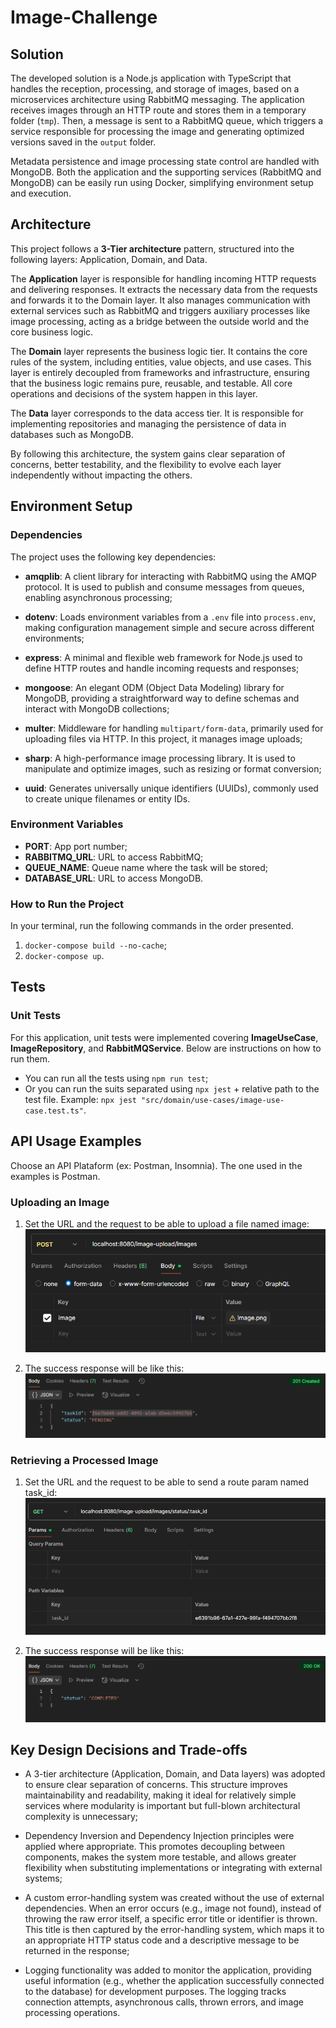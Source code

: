 # Image-Challenge

## Solution

The developed solution is a Node.js application with TypeScript that handles the reception, processing, and storage of images, based on a microservices architecture using RabbitMQ messaging. The application receives images through an HTTP route and stores them in a temporary folder (`tmp`). Then, a message is sent to a RabbitMQ queue, which triggers a service responsible for processing the image and generating optimized versions saved in the `output` folder.

Metadata persistence and image processing state control are handled with MongoDB. Both the application and the supporting services (RabbitMQ and MongoDB) can be easily run using Docker, simplifying environment setup and execution.

## Architecture

This project follows a **3-Tier architecture** pattern, structured into the following layers: Application, Domain, and Data.

The **Application** layer is responsible for handling incoming HTTP requests and delivering responses. It extracts the necessary data from the requests and forwards it to the Domain layer. It also manages communication with external services such as RabbitMQ and triggers auxiliary processes like image processing, acting as a bridge between the outside world and the core business logic.

The **Domain** layer represents the business logic tier. It contains the core rules of the system, including entities, value objects, and use cases. This layer is entirely decoupled from frameworks and infrastructure, ensuring that the business logic remains pure, reusable, and testable. All core operations and decisions of the system happen in this layer.

The **Data** layer corresponds to the data access tier. It is responsible for implementing repositories and managing the persistence of data in databases such as MongoDB.

By following this architecture, the system gains clear separation of concerns, better testability, and the flexibility to evolve each layer independently without impacting the others.

## Environment Setup

### Dependencies

The project uses the following key dependencies:

- **amqplib**: A client library for interacting with RabbitMQ using the AMQP protocol. It is used to publish and consume messages from queues, enabling asynchronous processing;

- **dotenv**: Loads environment variables from a `.env` file into `process.env`, making configuration management simple and secure across different environments;

- **express**: A minimal and flexible web framework for Node.js used to define HTTP routes and handle incoming requests and responses;

- **mongoose**: An elegant ODM (Object Data Modeling) library for MongoDB, providing a straightforward way to define schemas and interact with MongoDB collections;

- **multer**: Middleware for handling `multipart/form-data`, primarily used for uploading files via HTTP. In this project, it manages image uploads;

- **sharp**: A high-performance image processing library. It is used to manipulate and optimize images, such as resizing or format conversion;

- **uuid**: Generates universally unique identifiers (UUIDs), commonly used to create unique filenames or entity IDs.

### Environment Variables

- **PORT**: App port number;
- **RABBITMQ_URL**: URL to access RabbitMQ;
- **QUEUE_NAME**: Queue name where the task will be stored;
- **DATABASE_URL**: URL to access MongoDB.

### How to Run the Project

In your terminal, run the following commands in the order presented.

1. `docker-compose build --no-cache`;
2. `docker-compose up`.

## Tests

### Unit Tests

For this application, unit tests were implemented covering **ImageUseCase**, **ImageRepository**, and **RabbitMQService**. Below are instructions on how to run them.

- You can run all the tests using `npm run test`;
- Or you can run the suits separated using `npx jest` + relative path to the test file. Example: `npx jest "src/domain/use-cases/image-use-case.test.ts"`.

## API Usage Examples

Choose an API Plataform (ex: Postman, Insomnia). The one used in the examples is Postman.

### Uploading an Image

1. Set the URL and the request to be able to upload a file named image:  
   ![alt text](./src/application/images/image.png)

2. The success response will be like this:  
   ![alt text](./src/application/images/image-1.png)

### Retrieving a Processed Image

1. Set the URL and the request to be able to send a route param named task_id:  
   ![alt text](./src/application/images/image-2.png)

2. The success response will be like this:  
   ![alt text](./src/application/images/image-3.png)

## Key Design Decisions and Trade-offs

- A 3-tier architecture (Application, Domain, and Data layers) was adopted to ensure clear separation of concerns. This structure improves maintainability and readability, making it ideal for relatively simple services where modularity is important but full-blown architectural complexity is unnecessary;

- Dependency Inversion and Dependency Injection principles were applied where appropriate. This promotes decoupling between components, makes the system more testable, and allows greater flexibility when substituting implementations or integrating with external systems;

- A custom error-handling system was created without the use of external dependencies. When an error occurs (e.g., image not found), instead of throwing the raw error itself, a specific error title or identifier is thrown. This title is then captured by the error-handling system, which maps it to an appropriate HTTP status code and a descriptive message to be returned in the response;

- Logging functionality was added to monitor the application, providing useful information (e.g., whether the application successfully connected to the database) for development purposes. The logging tracks connection attempts, asynchronous calls, thrown errors, and image processing operations.
